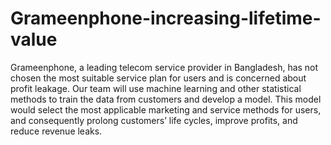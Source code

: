 # Grameenphone-increasing-lifetime-value
Grameenphone, a leading telecom service provider in Bangladesh, has not chosen the most suitable service plan for users and is concerned about profit leakage. Our team will use machine learning and other statistical methods to train the data from customers and develop a model. This model would select the most applicable marketing and service methods for users, and consequently prolong customers’ life cycles, improve profits, and reduce revenue leaks.
